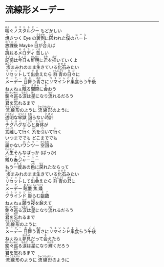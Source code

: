 # 流線形メーデー
---
<lyric>
<ruby><rb>喘</rb><rt>あえ</rt></ruby>ぐ<ruby><rb>ノスタルジー</rb><rt>のすたるじー</rt></ruby> もどかしい<br/>
<ruby><rb>焼</rb><rt>や</rt></ruby>きつく Eye の<ruby><rb>裏側</rb><rt>うらがわ</rt></ruby>に<ruby><rb>囚</rb><rt>とら</rt></ruby>われた<ruby><rb>僕</rb><rt>ぼく</rt></ruby>の<ruby><rb>ハート</rb><rt>はーと</rt></ruby><br/>
<ruby><rb>放課</rb><rt>ほうか</rt></ruby><ruby><rb>後</rb><rt>ご</rt></ruby> Maybe <ruby><rb>目</rb><rt>め</rt></ruby>が<ruby><rb>合</rb><rt>あ</rt></ruby>えば<br/>
<ruby><rb>跳</rb><rt>は</rt></ruby>ねる<ruby><rb>メロディ</rb><rt>めろでぃ</rt></ruby> <ruby><rb>苦</rb><rt>くる</rt></ruby>しい<br/>
<ruby><rb>記憶</rb><rt>きおく</rt></ruby>は<ruby><rb>今日</rb><rt>きょう</rt></ruby>も<ruby><rb>鮮明</rb><rt>せんめい</rt></ruby>に<ruby><rb>君</rb><rt>きみ</rt></ruby>を<ruby><rb>描</rb><rt>えが</rt></ruby>いていくよ<br/>
<ruby><rb>埃</rb><rt>ほこり</rt></ruby>まみれのまま<ruby><rb>生</rb><rt>い</rt></ruby>きている<ruby><rb>化石</rb><rt>かせき</rt></ruby>みたい<br/>
<ruby><rb>リセット</rb><rt>りせっと</rt></ruby>して<ruby><rb>出会</rb><rt>であ</rt></ruby>えたら <ruby><rb>群青</rb><rt>ぐんじょう</rt></ruby>の<ruby><rb>日々</rb><rt>ひび</rt></ruby>に<br/>
<ruby><rb>メーデー</rb><rt>めーでー</rt></ruby> <ruby><rb>目</rb><rt>め</rt></ruby><ruby><rb>舞</rb><rt>ま</rt></ruby>う<ruby><rb>青</rb><rt>あお</rt></ruby>さに<ruby><rb>リマインド</rb><rt>りまいんど</rt></ruby><ruby><rb>巣</rb><rt>す</rt></ruby><ruby><rb>食</rb><rt>く</rt></ruby>らう<ruby><rb>午後</rb><rt>ごご</rt></ruby><br/>
ねぇねぇ<ruby><rb>眠</rb><rt>ねむ</rt></ruby>る<ruby><rb>間際</rb><rt>まぎわ</rt></ruby>に<ruby><rb>会</rb><rt>あ</rt></ruby>おう<br/>
<ruby><rb>銘々</rb><rt>めいめい</rt></ruby><ruby><rb>巡</rb><rt>めぐ</rt></ruby>る<ruby><rb>涙</rb><rt>なみだ</rt></ruby>は<ruby><rb>星</rb><rt>ほし</rt></ruby>になり<ruby><rb>流</rb><rt>なが</rt></ruby>れるだろう<br/>
<ruby><rb>君</rb><rt>きみ</rt></ruby>を<ruby><rb>忘</rb><rt>わす</rt></ruby>れるまで<br/>
<ruby><rb>流線形</rb><rt>りゅうせんけい</rt></ruby>のように <ruby><rb>流線形</rb><rt>りゅうせんけい</rt></ruby>のように<br/>
<ruby><rb>透明</rb><rt>とうめい</rt></ruby>な<ruby><rb>牢獄</rb><rt>ろうごく</rt></ruby> <ruby><rb>回</rb><rt>まわ</rt></ruby>らない<ruby><rb>時計</rb><rt>とけい</rt></ruby><br/>
<ruby><rb>チグハグ</rb><rt>ちぐはぐ</rt></ruby>な<ruby><rb>心</rb><rt>こころ</rt></ruby>と<ruby><rb>身体</rb><rt>からだ</rt></ruby>が<br/>
<ruby><rb>乖離</rb><rt>かいり</rt></ruby>して<ruby><rb>行</rb><rt>い</rt></ruby>く <ruby><rb>糸</rb><rt>いと</rt></ruby>を<ruby><rb>引</rb><rt>ひ</rt></ruby>いて<ruby><rb>行</rb><rt>い</rt></ruby>く<br/>
いつまででも どこまででも<br/>
<ruby><rb>届</rb><rt>とど</rt></ruby>かない<ruby><rb>ワンツー</rb><rt>わんつー</rt></ruby> <ruby><rb>空</rb><rt>から</rt></ruby><ruby><rb>回</rb><rt>まわ</rt></ruby>る<br/>
<ruby><rb>人生</rb><rt>じんせい</rt></ruby>そんなばっか (ばっか)<br/>
<ruby><rb>残</rb><rt>のこ</rt></ruby>り<ruby><rb>香</rb><rt>か</rt></ruby><ruby><rb>ジャーニー</rb><rt>じゃーにー</rt></ruby><br/>
もう<ruby><rb>一度</rb><rt>いちど</rt></ruby>あの<ruby><rb>色</rb><rt>いろ</rt></ruby>に<ruby><rb>戻</rb><rt>もど</rt></ruby>れたならって<br/>
<ruby><rb>埃</rb><rt>ほこり</rt></ruby>まみれのまま<ruby><rb>生</rb><rt>い</rt></ruby>きている<ruby><rb>化石</rb><rt>かせき</rt></ruby>みたい<br/>
<ruby><rb>リセット</rb><rt>りせっと</rt></ruby>して<ruby><rb>出会</rb><rt>であ</rt></ruby>えたら <ruby><rb>群青</rb><rt>ぐんじょう</rt></ruby>の<ruby><rb>君</rb><rt>きみ</rt></ruby>に<br/>
<ruby><rb>メーデー</rb><rt>めーでー</rt></ruby> <ruby><rb>眩暈</rb><rt>めまい</rt></ruby> <ruby><rb>焦燥</rb><rt>しょうそう</rt></ruby><br/>
<ruby><rb>グラインド</rb><rt>ぐらいんど</rt></ruby> <ruby><rb>膨</rb><rt>ふく</rt></ruby>らむ<ruby><rb>齟齬</rb><rt>そご</rt></ruby><br/>
ねぇねぇ<ruby><rb>願</rb><rt>ねが</rt></ruby>う<ruby><rb>夜</rb><rt>よる</rt></ruby>を<ruby><rb>越</rb><rt>こ</rt></ruby>えて<br/>
<ruby><rb>銘々</rb><rt>めいめい</rt></ruby><ruby><rb>巡</rb><rt>めぐ</rt></ruby>る<ruby><rb>涙</rb><rt>なみだ</rt></ruby>は<ruby><rb>星</rb><rt>ほし</rt></ruby>になり<ruby><rb>流</rb><rt>なが</rt></ruby>れるだろう<br/>
<ruby><rb>君</rb><rt>きみ</rt></ruby>を<ruby><rb>忘</rb><rt>わす</rt></ruby>れるまで<br/>
<ruby><rb>流線形</rb><rt>りゅうせんけい</rt></ruby>のように<br/>
<ruby><rb>メーデー</rb><rt>めーでー</rt></ruby> <ruby><rb>目</rb><rt>め</rt></ruby><ruby><rb>舞</rb><rt>ま</rt></ruby>う<ruby><rb>青</rb><rt>あお</rt></ruby>さに<ruby><rb>リマインド</rb><rt>りまいんど</rt></ruby><ruby><rb>巣</rb><rt>す</rt></ruby><ruby><rb>食</rb><rt>く</rt></ruby>らう<ruby><rb>午後</rb><rt>ごご</rt></ruby><br/>
ねぇねぇ<ruby><rb>夢見</rb><rt>ゆめみ</rt></ruby>だって<ruby><rb>会</rb><rt>あ</rt></ruby>えたら<br/>
<ruby><rb>銘々</rb><rt>めいめい</rt></ruby><ruby><rb>巡</rb><rt>めぐ</rt></ruby>る<ruby><rb>涙</rb><rt>なみだ</rt></ruby>は<ruby><rb>星</rb><rt>ほし</rt></ruby>になり<ruby><rb>輝</rb><rt>かがや</rt></ruby>くだろう<br/>
<ruby><rb>君</rb><rt>きみ</rt></ruby>を<ruby><rb>忘</rb><rt>わす</rt></ruby>れるまで<br/>
<ruby><rb>流線形</rb><rt>りゅうせんけい</rt></ruby>のように <ruby><rb>流線形</rb><rt>りゅうせんけい</rt></ruby>のように<br/>
</lyric>
